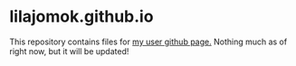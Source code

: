 # lilajomok.github.io
This repository contains files for [my user github page.](https://lilajomok.github.io/) Nothing much as of right now, but it will be updated!
